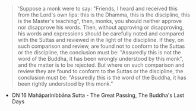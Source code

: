 
> 'Suppose a monk were to say: "Friends, I heard and received this from the Lord's own lips: this is the Dhamma, this is the discipline, this is the Master's teaching", then, monks, you should neither approve nor disapprove his words. Then, without approving or disapproving, his words and expressions should be carefully noted and compared with the Suttas and reviewed in the light of the discipline. If they, on such comparison and review, are found not to conform to the Suttas or the discipline, the conclusion must be: "Assuredly this is not the word of the Buddha, it has been wrongly un­derstood by this monk", and the matter is to be rejected. But where on such comparison and review they are found to con­form to the Suttas or the discipline, the conclusion must be: "Assuredly this is the word of the Buddha, it has been rightly understood by this monk."

- DN 16 Mahāparinibbāna Sutta - The Great Passing, The Buddha's Last Days
